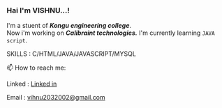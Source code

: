 ### Hai I'm VISHNU...!

<!--
**vishnu-prasath-005/vishnu-prasath-005** is a ✨ _special_ ✨ repository because its `README.md` (this file) appears on your GitHub profile.

Here are some ideas to get you started:

- 🔭 I’m currently working on ...
- 🌱 I’m currently learning ...
- 👯 I’m looking to collaborate on ...
- 🤔 I’m looking for help with ...
- 💬 Ask me about ...
- 📫 How to reach me: ...
- 😄 Pronouns: ...
- ⚡ Fun fact: ...
-->
I'm a stuent of ***Kongu engineering college***.                                                                         
Now i'm working on ***Calibraint technologies.***
I'm currently learning `JAVA script`.

SKILLS : C/HTML/JAVA/JAVASCRIPT/MYSQL

📫 How to reach me:

 Linked : [Linked in ](https://www.linkedin.com/in/vishnu-prasath-s-709593223)
 
 Email  : vihnu2032002@gmail.com               
